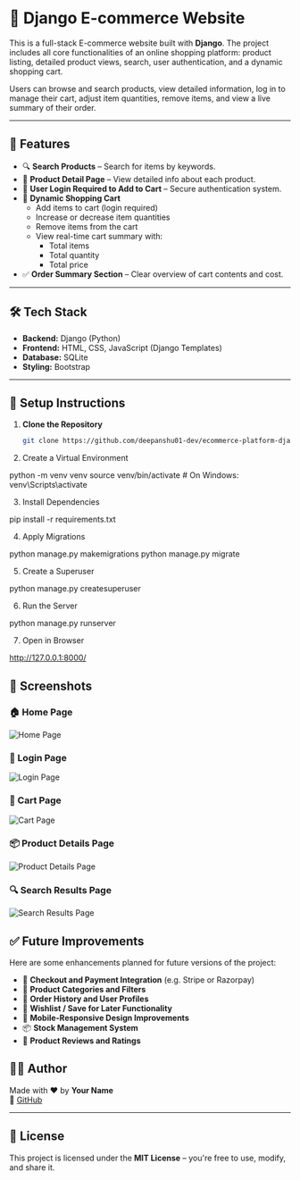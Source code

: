 # 🛒 Django E-commerce Website

This is a full-stack E-commerce website built with **Django**. The project includes all core functionalities of an online shopping platform: product listing, detailed product views, search, user authentication, and a dynamic shopping cart.

Users can browse and search products, view detailed information, log in to manage their cart, adjust item quantities, remove items, and view a live summary of their order.

---

## 🚀 Features

- 🔍 **Search Products** – Search for items by keywords.
- 📄 **Product Detail Page** – View detailed info about each product.
- 🔐 **User Login Required to Add to Cart** – Secure authentication system.
- 🛒 **Dynamic Shopping Cart**
  - Add items to cart (login required)
  - Increase or decrease item quantities
  - Remove items from the cart
  - View real-time cart summary with:
    - Total items
    - Total quantity
    - Total price
- ✅ **Order Summary Section** – Clear overview of cart contents and cost.

---

## 🛠️ Tech Stack

- **Backend:** Django (Python)
- **Frontend:** HTML, CSS, JavaScript (Django Templates)
- **Database:** SQLite
- **Styling:** Bootstrap

---


## 🔧 Setup Instructions

1. **Clone the Repository**
   ```bash
   git clone https://github.com/deepanshu01-dev/ecommerce-platform-django

2. Create a Virtual Environment

python -m venv venv
source venv/bin/activate  # On Windows: venv\Scripts\activate

3. Install Dependencies

pip install -r requirements.txt

4. Apply Migrations

python manage.py makemigrations
python manage.py migrate

5. Create a Superuser

python manage.py createsuperuser


6. Run the Server

python manage.py runserver

7. Open in Browser

http://127.0.0.1:8000/

## 📸 Screenshots

### 🏠 Home Page
![Home Page](screenshots/home_page.png)

### 🔐 Login Page
![Login Page](screenshots/login_page.png)

### 🛒 Cart Page
![Cart Page](screenshots/cart_page.png)

### 📦 Product Details Page
![Product Details Page](screenshots/product_detail_page.png)

### 🔍 Search Results Page
![Search Results Page](screenshots/search_results_page.png)


## ✅ Future Improvements

Here are some enhancements planned for future versions of the project:

- 🧾 **Checkout and Payment Integration** (e.g. Stripe or Razorpay)
- 📂 **Product Categories and Filters**
- 🔁 **Order History and User Profiles**
- 💖 **Wishlist / Save for Later Functionality**
- 📱 **Mobile-Responsive Design Improvements**
- 📦 **Stock Management System**
- 📝 **Product Reviews and Ratings**


## 🧑‍💻 Author

Made with ❤️ by **Your Name**  
🔗 [GitHub](https://github.com/deepanshu01-dev)

---

## 📄 License

This project is licensed under the **MIT License** – you're free to use, modify, and share it.






